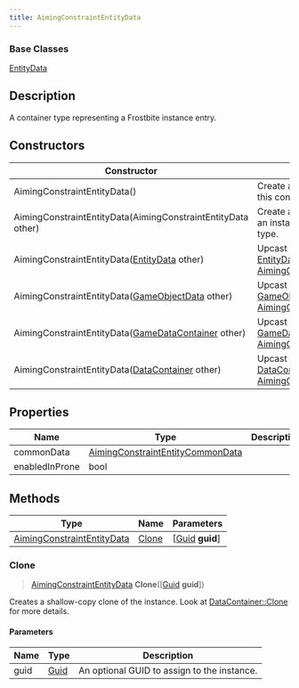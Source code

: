 ```yaml
---
title: AimingConstraintEntityData
---
```

### Base Classes

[EntityData](EntityData)

## Description

A container type representing a Frostbite instance entry.

## Constructors

| Constructor                                                                           | Description                                                                                                                                 |
| ------------------------------------------------------------------------------------- | ------------------------------------------------------------------------------------------------------------------------------------------- |
| AimingConstraintEntityData()                                                          | Create a new instance of this container type.                                                                                               |
| AimingConstraintEntityData(AimingConstraintEntityData other)                          | Create a reference copy of an instance of the same type.                                                                                    |
| AimingConstraintEntityData([EntityData](EntityData) other)                            | Upcast an instance of type [EntityData](EntityData) to [AimingConstraintEntityData](AimingConstraintEntityData).                            |
| AimingConstraintEntityData([GameObjectData](GameObjectData) other)                    | Upcast an instance of type [GameObjectData](GameObjectData) to [AimingConstraintEntityData](AimingConstraintEntityData).                    |
| AimingConstraintEntityData([GameDataContainer](GameDataContainer) other)              | Upcast an instance of type [GameDataContainer](GameDataContainer) to [AimingConstraintEntityData](AimingConstraintEntityData).              |
| AimingConstraintEntityData([DataContainer](/vext/ref/shared/class/datacontainer) other) | Upcast an instance of type [DataContainer](/vext/ref/shared/class/datacontainer) to [AimingConstraintEntityData](AimingConstraintEntityData). |

## Properties

| Name           | Type                                                                 | Description |
| -------------- | -------------------------------------------------------------------- | ----------- |
| commonData     | [AimingConstraintEntityCommonData](AimingConstraintEntityCommonData) |             |
| enabledInProne | bool                                                                 |             |

## Methods

| Type                                                     | Name            | Parameters                                     |
| -------------------------------------------------------- | --------------- | ---------------------------------------------- |
| [AimingConstraintEntityData](AimingConstraintEntityData) | [Clone](#clone) | \[[Guid](/vext/ref/shared/class/guid) **guid**\] |

### Clone

> [AimingConstraintEntityData](AimingConstraintEntityData) **Clone**(\[[Guid](/vext/ref/shared/class/guid) **guid**\])

Creates a shallow-copy clone of the instance. Look at [DataContainer::Clone](/vext/ref/shared/class/datacontainer#clone) for more details.

#### Parameters

| Name | Type         | Description                                 |
| ---- | ------------ | ------------------------------------------- |
| guid | [Guid](Guid) | An optional GUID to assign to the instance. |
